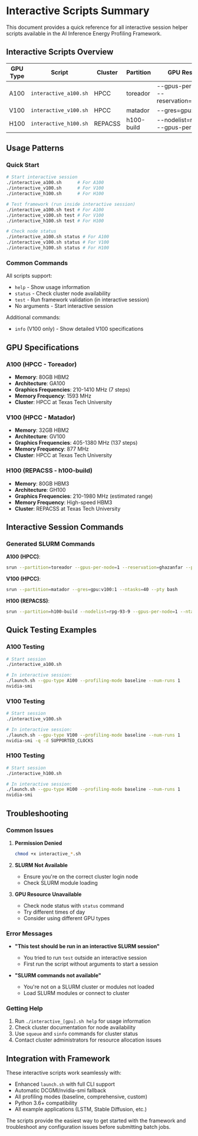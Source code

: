 # Interactive Scripts Summary

This document provides a quick reference for all interactive session helper scripts available in the AI Inference Energy Profiling Framework.

## Interactive Scripts Overview

| GPU Type | Script | Cluster | Partition | GPU Resource | CPU Tasks |
|----------|--------|---------|-----------|--------------|-----------|
| A100 | `interactive_a100.sh` | HPCC | toreador | --gpus-per-node=1 --reservation=ghazanfar | 16 |
| V100 | `interactive_v100.sh` | HPCC | matador | --gres=gpu:v100:1 | 40 |
| H100 | `interactive_h100.sh` | REPACSS | h100-build | --nodelist=rpg-93-9 --gpus-per-node=1 | 48 |

## Usage Patterns

### Quick Start
```bash
# Start interactive session
./interactive_a100.sh      # For A100
./interactive_v100.sh      # For V100  
./interactive_h100.sh      # For H100

# Test framework (run inside interactive session)
./interactive_a100.sh test # For A100
./interactive_v100.sh test # For V100
./interactive_h100.sh test # For H100

# Check node status
./interactive_a100.sh status # For A100
./interactive_v100.sh status # For V100
./interactive_h100.sh status # For H100
```

### Common Commands

All scripts support:
- `help` - Show usage information
- `status` - Check cluster node availability
- `test` - Run framework validation (in interactive session)
- No arguments - Start interactive session

Additional commands:
- `info` (V100 only) - Show detailed V100 specifications

## GPU Specifications

### A100 (HPCC - Toreador)
- **Memory**: 80GB HBM2
- **Architecture**: GA100
- **Graphics Frequencies**: 210-1410 MHz (7 steps)
- **Memory Frequency**: 1593 MHz
- **Cluster**: HPCC at Texas Tech University

### V100 (HPCC - Matador)  
- **Memory**: 32GB HBM2
- **Architecture**: GV100
- **Graphics Frequencies**: 405-1380 MHz (137 steps)
- **Memory Frequency**: 877 MHz
- **Cluster**: HPCC at Texas Tech University

### H100 (REPACSS - h100-build)
- **Memory**: 80GB HBM3
- **Architecture**: GH100
- **Graphics Frequencies**: 210-1980 MHz (estimated range)
- **Memory Frequency**: High-speed HBM3
- **Cluster**: REPACSS at Texas Tech University

## Interactive Session Commands

### Generated SLURM Commands

**A100 (HPCC)**:
```bash
srun --partition=toreador --gpus-per-node=1 --reservation=ghazanfar --pty bash
```

**V100 (HPCC)**:
```bash
srun --partition=matador --gres=gpu:v100:1 --ntasks=40 --pty bash
```

**H100 (REPACSS)**:
```bash
srun --partition=h100-build --nodelist=rpg-93-9 --gpus-per-node=1 --ntasks=48 --pty bash
```

## Quick Testing Examples

### A100 Testing
```bash
# Start session
./interactive_a100.sh

# In interactive session:
./launch.sh --gpu-type A100 --profiling-mode baseline --num-runs 1
nvidia-smi
```

### V100 Testing
```bash
# Start session  
./interactive_v100.sh

# In interactive session:
./launch.sh --gpu-type V100 --profiling-mode baseline --num-runs 1
nvidia-smi -q -d SUPPORTED_CLOCKS
```

### H100 Testing
```bash
# Start session
./interactive_h100.sh

# In interactive session:
./launch.sh --gpu-type H100 --profiling-mode baseline --num-runs 1
nvidia-smi
```

## Troubleshooting

### Common Issues

1. **Permission Denied**
   ```bash
   chmod +x interactive_*.sh
   ```

2. **SLURM Not Available**
   - Ensure you're on the correct cluster login node
   - Check SLURM module loading

3. **GPU Resource Unavailable**
   - Check node status with `status` command
   - Try different times of day
   - Consider using different GPU types

### Error Messages

- **"This test should be run in an interactive SLURM session"**
  - You tried to run `test` outside an interactive session
  - First run the script without arguments to start a session

- **"SLURM commands not available"**
  - You're not on a SLURM cluster or modules not loaded
  - Load SLURM modules or connect to cluster

### Getting Help

1. Run `./interactive_[gpu].sh help` for usage information
2. Check cluster documentation for node availability
3. Use `squeue` and `sinfo` commands for cluster status
4. Contact cluster administrators for resource allocation issues

## Integration with Framework

These interactive scripts work seamlessly with:
- Enhanced `launch.sh` with full CLI support
- Automatic DCGMI/nvidia-smi fallback
- All profiling modes (baseline, comprehensive, custom)
- Python 3.6+ compatibility
- All example applications (LSTM, Stable Diffusion, etc.)

The scripts provide the easiest way to get started with the framework and troubleshoot any configuration issues before submitting batch jobs.

